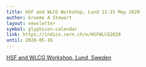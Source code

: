 ```yaml
---
title: HSF and WLCG Workshop, Lund 11-15 May 2020
author: Graeme A Stewart
layout: newsletter
symbol: glyphicon-calendar
link: https://indico.cern.ch/e/HSFWLCG2020
until: 2020-05-16
---
```

[HSF and WLCG Workshop, Lund, Sweden](https://indico.cern.ch/e/HSFWLCG2020)
